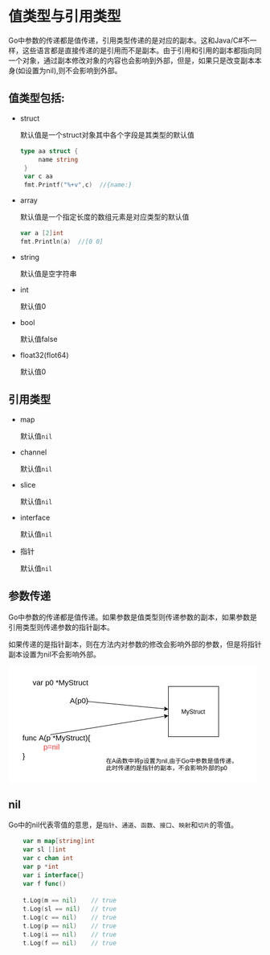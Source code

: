 # 值类型与引用类型

Go中参数的传递都是值传递，引用类型传递的是对应的副本。这和Java/C#不一样，这些语言都是直接传递的是引用而不是副本。由于引用和引用的副本都指向同一个对象，通过副本修改对象的内容也会影响到外部，但是，如果只是改变副本本身(如设置为nil),则不会影响到外部。


## 值类型包括:

* struct   
   
   默认值是一个struct对象其中各个字段是其类型的默认值
   ```go
   type aa struct {
		name string
	}
	var c aa
	fmt.Printf("%+v",c)  //{name:}
   ```

* array
   
   默认值是一个指定长度的数组元素是对应类型的默认值
   ```go
   var a [2]int
   fmt.Println(a)  //[0 0]
   ```

* string

   默认值是空字符串

* int
   
   默认值0

* bool

   默认值false

* float32(flot64)

   默认值0

## 引用类型

* map

   默认值`nil`

* channel

   默认值`nil`

* slice

   默认值`nil`

* interface

   默认值`nil`

* 指针

   默认值`nil`


## 参数传递

Go中参数的传递都是值传递。如果参数是值类型则传递参数的副本，如果参数是引用类型则传递参数的指针副本。

如果传递的是指针副本，则在方法内对参数的修改会影响外部的参数，但是将指针副本设置为nil不会影响外部。

![](./asset/zhichuandi.png)


## nil

Go中的nil代表零值的意思，是`指针`、`通道`、`函数`、`接口`、`映射`和`切片`的零值。

```go
	var m map[string]int
	var sl []int
	var c chan int
	var p *int
	var i interface{}
	var f func()

	t.Log(m == nil)    // true
	t.Log(sl == nil)   // true
	t.Log(c == nil)    // true
	t.Log(p == nil)    // true
	t.Log(i == nil)    // true
	t.Log(f == nil)    // true
```


